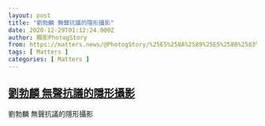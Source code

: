 ```yaml
---
layout: post
title: "劉勃麟 無聲抗議的隱形攝影"
date: 2020-12-29T01:12:24.000Z
author: 顯影PhotogStory
from: https://matters.news/@PhotogStory/%25E5%258A%2589%25E5%258B%2583%25E9%25BA%259F-%25E7%2584%25A1%25E8%2581%25B2%25E6%258A%2597%25E8%25AD%25B0%25E7%259A%2584%25E9%259A%25B1%25E5%25BD%25A2%25E6%2594%259D%25E5%25BD%25B1-bafyreiai7e457gsmtywolfqolpz6zzglclsqverfak6f7urtefppnk5atu
tags: [ Matters ]
categories: [ Matters ]
---
```

<!--1609204344000-->
[劉勃麟 無聲抗議的隱形攝影](https://matters.news/@PhotogStory/%25E5%258A%2589%25E5%258B%2583%25E9%25BA%259F-%25E7%2584%25A1%25E8%2581%25B2%25E6%258A%2597%25E8%25AD%25B0%25E7%259A%2584%25E9%259A%25B1%25E5%25BD%25A2%25E6%2594%259D%25E5%25BD%25B1-bafyreiai7e457gsmtywolfqolpz6zzglclsqverfak6f7urtefppnk5atu)
------

<div>
劉勃麟 無聲抗議的隱形攝影
</div>
